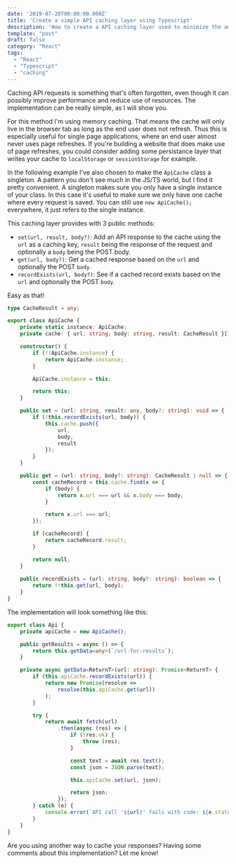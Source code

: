```yaml
---
date: '2019-07-20T00:00:00.000Z'
title: 'Create a simple API caching layer using Typescript'
description: 'How to create a API caching layer used to minimize the amount of calls'
template: "post"
draft: false
category: "React"
tags:
  - "React"
  - "Typescript"
  - "caching"
---
```


Caching API requests is something that's often forgotten, even though it can possibly improve performance and reduce use of resources. The implementation can be really simple, as I will show you. 

For this method I'm using memory caching. That means the cache will only live in the browser tab as long as the end user does not refresh. Thus this is especially useful for single page applications, where an end user almost never uses page refreshes. If you're building a website that does make use of page refreshes, you could consider adding some persistance layer that writes your cache to `localStorage` or `sessionStorage` for example.

In the following example I've also chosen to make the `ApiCache` class a singleton. A pattern you don't see much in the JS/TS world, but I find it pretty convenient. A singleton makes sure you only have a single instance of your class. In this case it's useful to make sure we only have one cache where every request is saved. You can still use `new ApiCache();` everywhere, it just refers to the single instance. 

This caching layer provides with 3 public methods:
- `set(url, result, body?)`: Add an API response to the cache using the `url` as a caching key, `result` being the response of the request and optionally a `body` being the POST body. 
- `get(url, body?)`: Get a cached response based on the `url` and optionally the POST `body`.
- `recordExists(url, body?)`: See if a cached record exists based on the `url` and optionally the POST `body`.

Easy as that!

```typescript
type CacheResult = any;

export class ApiCache {
    private static instance: ApiCache;
    private cache: { url: string; body: string, result: CacheResult }[] = [];

    constructor() {
        if (!!ApiCache.instance) {
            return ApiCache.instance;
        }

        ApiCache.instance = this;

        return this;
    }

    public set = (url: string, result: any, body?: string): void => {
        if (!this.recordExists(url, body)) {
            this.cache.push({
                url,
                body,
                result
            });
        }
    }

    public get = (url: string, body?: string): CacheResult | null => {
        const cacheRecord = this.cache.find(x => {
            if (body) {
                return x.url === url && x.body === body;
            }

            return x.url === url;
        });

        if (cacheRecord) {
            return cacheRecord.result;
        }

        return null;
    }
    
    public recordExists = (url: string, body?: string): boolean => {
        return !!this.get(url, body);
    }
}
```

The implementation will look something like this:

```typescript
export class Api {
    private apiCache = new ApiCache();

    public getResults = async () => {
        return this.getData<any>(`/url-for-results`);
    }

    private async getData<ReturnT>(url: string): Promise<ReturnT> {
        if (this.apiCache.recordExists(url)) {
            return new Promise(resolve => 
                resolve(this.apiCache.get(url))
            );
        }

        try {
            return await fetch(url)
                .then(async (res) => {
                    if (!res.ok) {
                        throw (res);
                    }

                    const text = await res.text();
                    const json = JSON.parse(text);

                    this.apiCache.set(url, json);

                    return json;
                });
        } catch (e) {
            console.error(`API call '${url}' fails with code: ${e.statusCode}. Exception: ${e.toString()}`);
        }
    }
}
```

Are you using another way to cache your responses? Having some comments about this implementation? Let me know!